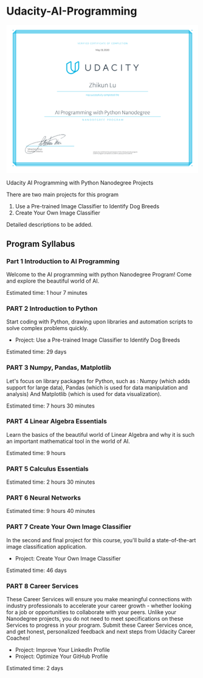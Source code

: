 # Udacity-AI-Programming

![certificate](certificate.png)



Udacity AI Programming with Python Nanodegree Projects

There are two main projects for this program

1. Use a Pre-trained Image Classifier to Identify Dog Breeds
2. Create Your Own Image Classifier

Detailed descriptions to be added.

## Program Syllabus

### Part 1 Introduction to AI Programming

Welcome to the AI programming with python Nanodegree Program! Come and explore the beautiful world of AI.

Estimated time: 1 hour 7 minutes

### PART 2 Introduction to Python

Start coding with Python, drawing upon libraries and automation scripts to solve complex problems quickly.

- Project: Use a Pre-trained Image Classifier to Identify Dog Breeds

Estimated time: 29 days

### PART 3 Numpy, Pandas, Matplotlib

Let's focus on library packages for Python, such as : Numpy (which adds support for large data), Pandas (which is used for data manipulation and analysis) And Matplotlib (which is used for data visualization).

Estimated time: 7 hours 30 minutes

### PART 4 Linear Algebra Essentials

Learn the basics of the beautiful world of Linear Algebra and why it is such an important mathematical tool in the world of AI.

Estimated time: 9 hours

### PART 5 Calculus Essentials

Estimated time: 2 hours 30 minutes

### PART 6 Neural Networks

Estimated time: 9 hours 40 minutes

### PART 7 Create Your Own Image Classifier

In the second and final project for this course, you'll build a state-of-the-art image classification application.

- Project: Create Your Own Image Classifier

Estimated time: 46 days

### PART 8 Career Services

These Career Services will ensure you make meaningful connections with industry professionals to accelerate your career growth - whether looking for a job or opportunities to collaborate with your peers. Unlike your Nanodegree projects, you do not need to meet specifications on these Services to progress in your program. Submit these Career Services once, and get honest, personalized feedback and next steps from Udacity Career Coaches!

- Project: Improve Your LinkedIn Profile
- Project: Optimize Your GitHub Profile

Estimated time: 2 days